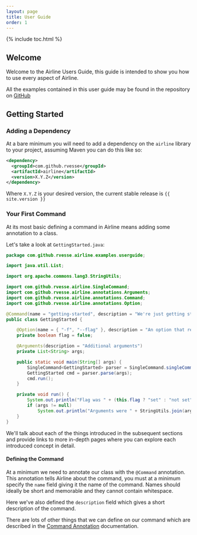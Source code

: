 ```yaml
---
layout: page
title: User Guide
order: 1
---
```


{% include toc.html %}

## Welcome

Welcome to the Airline Users Guide, this guide is intended to show you how to use every aspect of Airline.

All the examples contained in this user guide may be found in the repository on <a href="{{ site.github.repo }}/tree/master/airline-examples/src/main/java/com/github/rvesse/airline/examples/userguide">GitHub</a>

## Getting Started

### Adding a Dependency

At a bare minimum you will need to add a dependency on the `airline` library to your project, assuming Maven you can do this like so:

```xml
<dependency>
  <groupId>com.github.rvesse</groupId>
  <artifactId>airline</artifactId>
  <version>X.Y.Z</version>
</dependency>
```

Where `X.Y.Z` is your desired version, the current stable release is `{{ site.version }}`

### Your First Command

At its most basic defining a command in Airline means adding some annotation to a class.

Let's take a look at `GettingStarted.java`:

```java
package com.github.rvesse.airline.examples.userguide;

import java.util.List;

import org.apache.commons.lang3.StringUtils;

import com.github.rvesse.airline.SingleCommand;
import com.github.rvesse.airline.annotations.Arguments;
import com.github.rvesse.airline.annotations.Command;
import com.github.rvesse.airline.annotations.Option;

@Command(name = "getting-started", description = "We're just getting started")
public class GettingStarted {

    @Option(name = { "-f", "--flag" }, description = "An option that requires no values")
    private boolean flag = false;

    @Arguments(description = "Additional arguments")
    private List<String> args;

    public static void main(String[] args) {
        SingleCommand<GettingStarted> parser = SingleCommand.singleCommand(GettingStarted.class);
        GettingStarted cmd = parser.parse(args);
        cmd.run();
    }

    private void run() {
        System.out.println("Flag was " + (this.flag ? "set" : "not set"));
        if (args != null)
            System.out.println("Arguments were " + StringUtils.join(args, ","));
    }
}
```
We'll talk about each of the things introduced in the subsequent sections and provide links to more in-depth pages where you can explore each introduced concept in detail.

#### Defining the Command

At a minimum we need to annotate our class with the `@Command` annotation.  This annotation tells Airline about the command, you must at a minimum specify the `name` field giving it the name of the command.  Names should ideally be short and memorable and they cannot contain whitespace.

Here we've also defined the `description` field which gives a short description of the command.

There are lots of other things that we can define on our command which are described in the [Command Annotation](command.html) documentation.